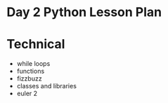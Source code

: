 # Day 2 Python Lesson Plan

# Technical

- while loops
- functions
- fizzbuzz
- classes and libraries
- euler 2
